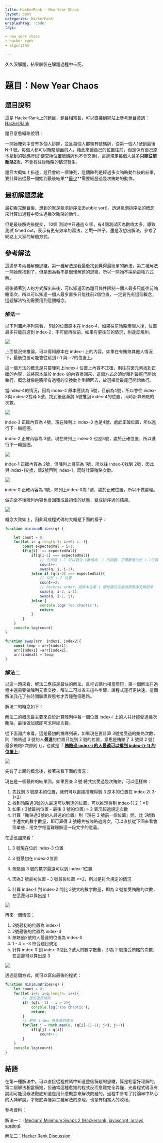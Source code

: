 ```yaml
---
title: HackerRank - New Year Chaos
layout: post
categories: HackerRank
unsplashTag: 'code'
tags:

- new year chaos
- hacker rank
- algorithm

---
```


久久沒解題，結果腦袋在解題過程中卡死。

<!--more-->

# 題目：New Year Chaos

## 題目說明

這是 HackerRank上的題目，題目相當長，可以直接到網站上參考題目資訊：[HackerRank](https://www.hackerrank.com/challenges/new-year-chaos/problem)

題目意思概略說明：

一開始陣列中會有多個人排隊，並且每個人都領有號碼牌，從第一個人1號到最後 N-1 號。每個人都可以賄賂前面的人，藉此來讓自己的位置往前，但是保有自己原本拿到的號碼牌(即便交換位置號碼牌也不會交換)，這邊規定每個人最多**只能往前賄賂2次**，不會有往後賄賂的情況發生。

題目大概如上描述，題目會給一個陣列，這個陣列是經過多次賄賂動作後的結果，要計算出從最一開始到最後結果**<u>最少</u>**需要經歷過幾次賄賂的動作。

## 最初解題思維

最初看完題目後，想到的就是氣泡排序法(Bubble sort)，透過氣泡排序法的概念來計算出過程中發生過幾次賄賂的動作。

但是最後解完後提交， 10個 測試中只通過 6 個，有4個測試因為數值太多，導致測試 timed out，表示有更有效率的寫法，苦戰一陣子，還是沒想出解法，參考了網路上大家的解題方式。



## 參考解法

這邊參考兩種解題思維，第一種解法是我最後找到覺得最簡單的解法，第二種解法一開始就找到了，但是因為看不是很懂解題的思維，所以一開始不採納這種方式解。

最後循著別人的方式解出來後，可以知道因為題目條件限制一個人最多只能往前賄賂兩次，所以可以知道一個人最多置多只能往前2個位置，一定要先有這個概念，這題解法特別需要用到這個概念。

### 解法一

以下列圖片序列來看， 5號的位置原本在 index-4，如果往前賄賂兩個人後，位置最多只能前進到 index-2，不可能再往前，如果有更往前的情況，則違反規則。

<img class="img-fluid" src="https://imgur.com/CjjRRB9.png"/>

上面情況來推論，可以得知原本在 index-i 上的內容，如果在有賄賂其他人情況下，最後位置可能會往前到 i-1 與 i-2的位置上。

這一個方法的概念是只要陣列上index-i 位置上內容不正確，則往前面元素找到正確的內容，並將原本屬於 index-i的內容換回來，這個方式必須從陣列最尾巴開始執行，概念就像是將所有過程的交換動作倒轉回去，故選擇從最尾巴開始執行。

當index-4的情況，因為 index-4 原本應該為 5號，目前為4號，所以會往 index-3與 index-2找尋 5號，找到後逐漸將 5號推回 index-4的位置，同時計算賄賂的次數。

<img class="img-fluid" src="https://imgur.com/HgwfPaU.png"/>

index-3 正確內容為 4號，現在陣列上 index-3 也是4號，處於正確位置，所以進行下一輪迴圈。

index-2 正確內容為 3號，現在陣列上 index-2 也是3號，處於正確位置，所以進行下一輪迴圈。

<img class="img-fluid" src="https://imgur.com/aDRU5bh.png"/>

index-1 正確內容為 2號，但陣列上目前為 1號，所以往 index-0找到 2號，因此與 index-1交換，讓2號回到 index-1，同時計算賄賂次數。

<img class="img-fluid" src="https://imgur.com/NC540s4.png"/>

index-0 正確內容為 1號，陣列上index-0為 1號，處於正確位置，所以不做處理。

做完全不後陣列內容也會回覆成最初使的狀態，變成排序過的結果。

<img class="img-fluid" src="https://imgur.com/gorW2Cp.png"/>

概念大致如上，因此寫成程式碼的大概是下面的樣子：

```javascript
function minimumBribes(q) {

    let count = 0;
    for(let i= q.length-1; i>=0; i--){
        const expectedVal = i+1;
        if(q[i] !== expectedVal){
            if(q[i-1] === expectedVal){
               	// 先檢查 i-1 可以避免 i數值為 -1 的問題，正確數值位於 i-1位置
                count++;
                swap(q, i, i-1);
            }else if (q[i-2] === expectedVal){
              	// 位於 i-2 位置
                count+=2;
                // Reverse order，將原本在第 i 個位置的元素依照順序交換回來
                swap(q, i-2, i-1);
                swap(q, i-1, i);
            }else {
                console.log('Too chaotic');
                return;
            }
        }
    }
    console.log(count)
}

function swap(arr, index1, index2){
    const temp = arr[index1];
    arr[index1] =arr[index2];
    arr[index2] = temp;
}
```

### 解法二

以這一題來看，解法二應該是最快的解法，且程式碼也相當簡短，第一個解法在過程中還需要做陣列元素交換，解法二可以省去這些步驟，讓程式運行更快速。這個解法我花了些時間驗證與思考才弄懂整個思路。

解法二的概念如下：

解法二的概念最主要來自於計算陣列中每一個位置 index-i 上的人共計接受過幾次賄賂，最後做加總即可求得總次數。

從下面圖片來看，這是最初的排隊列表，如果現在要計算 3號接受過的賄賂次數，則『賄賂過 3 號的人**最遠**的位置只能到 2 號的位置，意思是賄賂了 3 號與 2 號( 最多賄賂2次原則 )』，也就是『 **<u>賄賂過 index-i 的人最遠可以排到 index-(i-1) 的位置上</u>**』

<img class="img-fluid" src="https://imgur.com/6wDzfRW.png" />

先有了上面的概念後，接著來看下面的情況：

現在是一個最終的結果圖，如果要查 3 號 總共接受過幾次賄賂，可以這樣做：

1. 先找到 3 號原本的位置，我們可以直接推理得到 3 原本的位置在 index-2( 3-1=2)
2. 找到賄賂過3號的人最遠可以到達的位置，可以推理得到 index-1( 2-1 =1)
3. 如果 ( 3號最初位置 - 最後 3 號的位置) >  2 表示超過規定次數
4. 計算『賄賂過3號的人最遠的位置』到『現在 3 號前一個位置』間，比 3號數字還大的數字數量，即可算得 3 號總共被賄賂過幾次，可以直接從下圖來看會簡單些，用文字相當難理解這一段文字的意義。

在這張圖來看： 

1. 3 號現在位於 index-3 位置

2. 3 號最初在 index-2位置

3. 賄賂過 3 號的數字最遠可以到 index-1位置

4. 因為3 號最初位置 -  3 號最後位置 <=2，所以是符合規定的情況

5. 計算 index-1 到 index-2 間比 3號大的數字數量，即為 3 號接受賄賂的次數，在這邊可以算出是 1

<img class="img-fluid" src="https://imgur.com/dLMoJo4.png" />

再來一個情況：

1. 2號最初的位置為 index-1
2. 2號最後的位置為 index-4
3. 賄賂過2號的人最遠的位置為 index-0
4. 1 - 4  = -3  符合題目規定
5. 計算 index-0 到 index-3間比 2號大的數字數量，即為 2 號接受賄賂的次數，在這邊可以算出是 3

<img class="img-fluid" src="https://imgur.com/ziYnakO.png"/>

透過這個方式，就可以寫出最後的程式：

```javascript
function minimumBribes(q) {
    let count = 0;
    for(let i=0; i<q.length; i++){
        // 是否違反規則
        if( (q[i]-1) - i > 2){
            console.log('Too chaotic');
            return;
        }
        // 避免 index 為負值的情況
        for(let j = Math.max(0, (q[i]-1)-1); j<i; j++){
            if(q[j] > q[i])
                count++;
        }
    }             
    console.log(count)
}
```

## 結語

在第一種解法中，可以直接從程式碼中知道整個解題的思維，算是相當好理解的。第二個解法相當簡短，但通常這種愈短的程式反而愈難完全弄懂，光看程式碼沒有說明可能沒辦法徹底知道是用什麼概念來解決問題的，過程中參考了討論串中熱心的大神解說，才徹底弄懂第二種解法的原理，也是有相當大的收穫。

參考資料：

解法一： [[Medium] Minimum Swaps 2 (Hackerrank, javascript, arrays, sorting)](https://www.youtube.com/watch?v=Mk9Fre9_f64)

解法二：[Hacker Rank Discussion](https://www.hackerrank.com/challenges/new-year-chaos/forum)